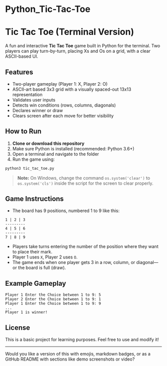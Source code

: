 # Python_Tic-Tac-Toe

# Tic Tac Toe (Terminal Version)

A fun and interactive **Tic Tac Toe** game built in Python for the terminal. Two players can play turn-by-turn, placing Xs and Os on a grid, with a clear ASCII-based UI.

## Features

- Two-player gameplay (Player 1: X, Player 2: O)
- ASCII-art based 3x3 grid with a visually spaced-out 13x13 representation
- Validates user inputs
- Detects win conditions (rows, columns, diagonals)
- Declares winner or draw
- Clears screen after each move for better visibility

## How to Run

1. **Clone or download this repository**
2. Make sure Python is installed (recommended: Python 3.6+)
3. Open a terminal and navigate to the folder
4. Run the game using:

```bash
python3 tic_tac_toe.py
```

> **Note:** On Windows, change the command `os.system('clear')` to `os.system('cls')` inside the script for the screen to clear properly.

## Game Instructions

- The board has 9 positions, numbered 1 to 9 like this:

```
1 | 2 | 3
---------
4 | 5 | 6
---------
7 | 8 | 9
```

- Players take turns entering the number of the position where they want to place their mark.
- Player 1 uses `X`, Player 2 uses `O`.
- The game ends when one player gets 3 in a row, column, or diagonal—or the board is full (draw).

## Example Gameplay

```
Player 1 Enter the Choice between 1 to 9: 5
Player 2 Enter the Choice between 1 to 9: 1
Player 1 Enter the Choice between 1 to 9: 9
...
Player 1 is winner!
```

## License

This is a basic project for learning purposes. Feel free to use and modify it!

---

Would you like a version of this with emojis, markdown badges, or as a GitHub README with sections like demo screenshots or video?
